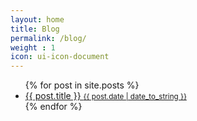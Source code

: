 ```yaml
---
layout: home
title: Blog
permalink: /blog/
weight : 1
icon: ui-icon-document
---
```

<ul class="posts">
    {% for post in site.posts %} 
    <li class="post post-header">
        <a href="{{ post.url }}" class="post-link post-title">  
        {{ post.title }}
        <small class="meta">
            <time>{{ post.date | date_to_string }}</time>
        </small>
        </a>
    </li>
    {% endfor %}
</ul>